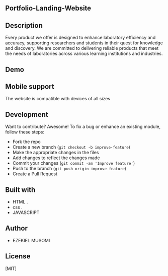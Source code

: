 ## Portfolio-Landing-Website
## Description
Every product we offer is designed to enhance laboratory efficiency and accuracy, supporting researchers and students in their quest for knowledge and discovery. We are committed to delivering reliable products that meet the needs of laboratories across various learning institutions and industries.
## Demo


## Mobile support
The  website is compatible with devices of all sizes 
## Development
Want to contribute? Awesome!
To fix a bug or enhance an existing module, follow these steps:
- Fork the repo
- Create a new branch (`git checkout -b improve-feature`)
- Make the appropriate changes in the files
- Add changes to reflect the changes made
- Commit your changes (`git commit -am 'Improve feature'`)
- Push to the branch (`git push origin improve-feature`)
- Create a Pull Request
## Built with
-  HTML .
-  css .
-  JAVASCRIPT

## Author
- EZEKIEL MUSOMI

## License
[MIT]